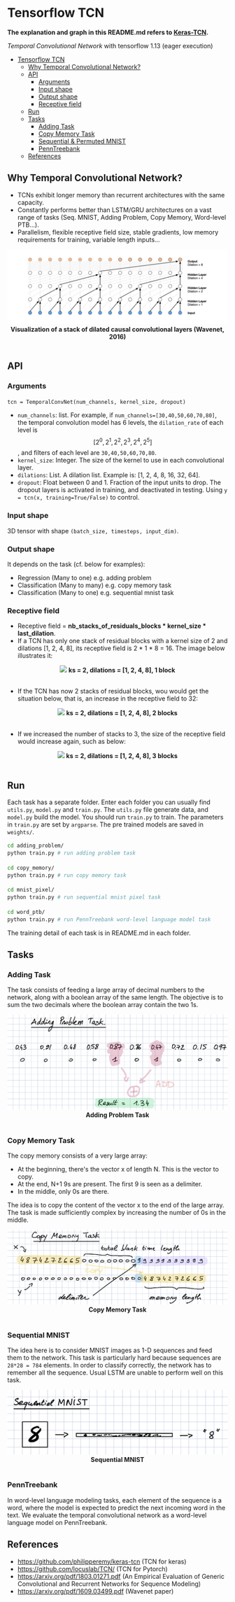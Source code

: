 # Tensorflow TCN

**The explanation and graph in this README.md refers to [Keras-TCN](https://github.com/philipperemy/keras-tcn).**

*Temporal Convolutional Network* with tensorflow 1.13 (eager execution)

   * [Tensorflow TCN](#tensorflow-tcn)
      * [Why Temporal Convolutional Network?](#why-temporal-convolutional-network)
      * [API](#api)
         * [Arguments](#arguments)
         * [Input shape](#input-shape)
         * [Output shape](#output-shape)
         * [Receptive field](#receptive-field)
      * [Run](#run)
      * [Tasks](#tasks)
         * [Adding Task](#adding-task)
         * [Copy Memory Task](#copy-memory-task)
         * [Sequential & Permuted MNIST](#sequential-mnist)
         * [PennTreebank](#penntreebank)
      * [References](#references)

## Why Temporal Convolutional Network?

- TCNs exhibit longer memory than recurrent architectures with the same capacity.
- Constantly performs better than LSTM/GRU architectures on a vast range of tasks (Seq. MNIST, Adding Problem, Copy Memory, Word-level PTB...).
- Parallelism, flexible receptive field size, stable gradients, low memory requirements for training, variable length inputs...

<p align="center">
  <img src="misc/Dilated_Conv.png">
<b>Visualization of a stack of dilated causal convolutional layers (Wavenet, 2016)</b><br><br>
</p>

## API

### Arguments
`tcn = TemporalConvNet(num_channels, kernel_size, dropout)`

- `num_channels`: list. For example, if `num_channels=[30,40,50,60,70,80]`, the temporal convolution model has 6 levels, the `dilation_rate` of each level is $$[2^0,2^1,2^2,2^3,2^4,2^5]$$, and filters of each level are `30,40,50,60,70,80`.
- `kernel_size`: Integer. The size of the kernel to use in each convolutional layer.
- `dilations`: List. A dilation list. Example is: [1, 2, 4, 8, 16, 32, 64].
- `dropout`: Float between 0 and 1. Fraction of the input units to drop. The dropout layers is activated in training, and deactivated in testing. Using `y = tcn(x, training=True/False)` to control.


### Input shape

3D tensor with shape `(batch_size, timesteps, input_dim)`.

### Output shape

It depends on the task (cf. below for examples):

- Regression (Many to one) e.g. adding problem
- Classification (Many to many) e.g. copy memory task
- Classification (Many to one) e.g. sequential mnist task

### Receptive field

- Receptive field = **nb_stacks_of_residuals_blocks * kernel_size * last_dilation**.
- If a TCN has only one stack of residual blocks with a kernel size of 2 and dilations [1, 2, 4, 8], its receptive field is 2 * 1 * 8 = 16. The image below illustrates it:

<p align="center">
  <img src="https://user-images.githubusercontent.com/40159126/41830054-10e56fda-7871-11e8-8591-4fa46680c17f.png">
  <b>ks = 2, dilations = [1, 2, 4, 8], 1 block</b><br><br>
</p>

- If the TCN has now 2 stacks of residual blocks, wou would get the situation below, that is, an increase in the receptive field to 32:

<p align="center">
  <img src="https://user-images.githubusercontent.com/40159126/41830618-a8f82a8a-7874-11e8-9d4f-2ebb70a31465.jpg">
  <b>ks = 2, dilations = [1, 2, 4, 8], 2 blocks</b><br><br>
</p>


- If we increased the number of stacks to 3, the size of the receptive field would increase again, such as below:

<p align="center">
  <img src="https://user-images.githubusercontent.com/40159126/41830628-ae6e73d4-7874-11e8-8ecd-cea37efa33f1.jpg">
  <b>ks = 2, dilations = [1, 2, 4, 8], 3 blocks</b><br><br>
</p>



## Run

Each task has a separate folder. Enter each folder you can usually find `utils.py`, `model.py` and `train.py`. The `utils.py` file generate data, and `model.py` build the model. You should run `train.py` to train. The parameters in `train.py` are set by `argparse`. The pre trained models are saved in `weights/`.

```bash
cd adding_problem/
python train.py # run adding problem task

cd copy_memory/
python train.py # run copy memory task

cd mnist_pixel/
python train.py # run sequential mnist pixel task

cd word_ptb/
python train.py # run PennTreebank word-level language model task
```
The training detail of each task is in README.md in each folder.

## Tasks

### Adding Task

The task consists of feeding a large array of decimal numbers to the network, along with a boolean array of the same length. The objective is to sum the two decimals where the boolean array contain the two 1s.

<p align="center">
  <img src="misc/Adding_Task.png">
  <b>Adding Problem Task</b><br><br>
</p>


### Copy Memory Task

The copy memory consists of a very large array:
- At the beginning, there's the vector x of length N. This is the vector to copy.
- At the end, N+1 9s are present. The first 9 is seen as a delimiter.
- In the middle, only 0s are there.

The idea is to copy the content of the vector x to the end of the large array. The task is made sufficiently complex by increasing the number of 0s in the middle.

<p align="center">
  <img src="misc/Copy_Memory_Task.png">
  <b>Copy Memory Task</b><br><br>
</p>


### Sequential MNIST

The idea here is to consider MNIST images as 1-D sequences and feed them to the network. This task is particularly hard because sequences are `28*28 = 784` elements. In order to classify correctly, the network has to remember all the sequence. Usual LSTM are unable to perform well on this task.

<p align="center">
  <img src="misc/Sequential_MNIST_Task.png">
  <b>Sequential MNIST</b><br><br>
</p>

### PennTreebank

In word-level language modeling tasks, each element of the sequence is a word, where the model is expected to predict the next incoming word in the text. We evaluate the temporal convolutional network as a word-level language model on PennTreebank.

## References
- https://github.com/philipperemy/keras-tcn (TCN for keras)
- https://github.com/locuslab/TCN/ (TCN for Pytorch)
- https://arxiv.org/pdf/1803.01271.pdf (An Empirical Evaluation of Generic Convolutional and Recurrent Networks
for Sequence Modeling)
- https://arxiv.org/pdf/1609.03499.pdf (Wavenet paper)